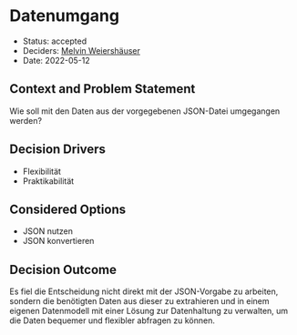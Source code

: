 # Datenumgang

- Status: accepted
- Deciders: [Melvin Weiershäuser](https://github.com/mweiershaeuser)
- Date: 2022-05-12

## Context and Problem Statement

Wie soll mit den Daten aus der vorgegebenen JSON-Datei umgegangen werden?

## Decision Drivers

- Flexibilität
- Praktikabilität

## Considered Options

- JSON nutzen
- JSON konvertieren

## Decision Outcome

Es fiel die Entscheidung nicht direkt mit der JSON-Vorgabe zu arbeiten, sondern die benötigten Daten aus dieser zu extrahieren und in einem eigenen Datenmodell mit einer Lösung zur Datenhaltung zu verwalten, um die Daten bequemer und flexibler abfragen zu können.
